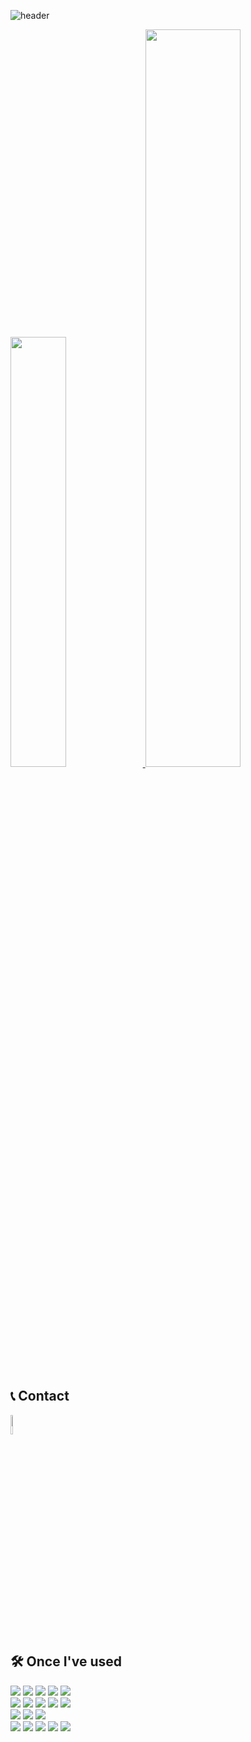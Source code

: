 
![header](https://capsule-render.vercel.app/api?type=waving&color=auto&height=290&section=header&text=Welcome👋&fontSize=85&desc=SuHyeon's%20GitHub%20profile&20&fontAlignY=45&fontAlign=70&descAlign=79)


<a href="s">
  <img src="https://github-readme-stats.vercel.app/api/top-langs/?username=ay30n591&exclude_repo=ay30n591.github.io&layout=compact&theme=solarized_dark" width="42%" />
</a>
<a href="s">
  <img src="https://github-readme-stats.vercel.app/api?username=ay30n591&theme=solarized_dark&show_icons=true" width="55%" />
</a>

<!--
<a href="s">
  <img src="http://github-profile-summary-cards.vercel.app/api/cards/repos-per-language?username=ay30n591&theme=solarized&exclude={exclude}"/>
</a>
<img src="https://github-profile-summary-cards.vercel.app/api/cards/profile-details?username=ay30n591&theme=transparent" width="100%"/>

-->

<h2>📞 Contact </h2>
<a href="mailto:suhyeon591@gmail.com"><img src="https://img.shields.io/badge/Gmail-d14836?style=flat-square&logo=Gmail&logoColor=white&link=suhyeon591@gmail.com" width="9%"/></a>

<h2>🛠️ Once I've used </h2>
<div align=left> 
  <img src="https://img.shields.io/badge/java-007396?style=for-the-badge&logo=java&logoColor=white"> 
<!--   <img src="https://img.shields.io/badge/c++-00599C?style=for-the-badge&logo=c%2B%2B&logoColor=white"> -->
  <img src="https://img.shields.io/badge/python-3776AB?style=for-the-badge&logo=python&logoColor=white"> 
  
  <img src="https://img.shields.io/badge/html5-E34F26?style=for-the-badge&logo=html5&logoColor=white"> 
  <img src="https://img.shields.io/badge/css-1572B6?style=for-the-badge&logo=css3&logoColor=white"> 
  <img src="https://img.shields.io/badge/javascript-F7DF1E?style=for-the-badge&logo=javascript&logoColor=black"> 
<!--   <img src="https://img.shields.io/badge/jquery-0769AD?style=for-the-badge&logo=jquery&logoColor=white">-->
  <br>

  <img src="https://img.shields.io/badge/oracle-F80000?style=for-the-badge&logo=oracle&logoColor=white"> 
  <img src="https://img.shields.io/badge/mysql-4479A1?style=for-the-badge&logo=mysql&logoColor=white"> 
<!--   <img src="https://img.shields.io/badge/mariaDB-003545?style=for-the-badge&logo=mariaDB&logoColor=white"> -->
  <img src="https://img.shields.io/badge/mongoDB-47A248?style=for-the-badge&logo=MongoDB&logoColor=white"> 
<!--   <img src="https://img.shields.io/badge/firebase-FFCA28?style=for-the-badge&logo=firebase&logoColor=white">-->

  
  <img src="https://img.shields.io/badge/react-61DAFB?style=for-the-badge&logo=react&logoColor=black"> 
<!--   <img src="https://img.shields.io/badge/vue.js-4FC08D?style=for-the-badge&logo=vue.js&logoColor=white"> -->
<!--   <img src="https://img.shields.io/badge/angular.js-DD0031?style=for-the-badge&logo=angularjs&logoColor=white"> -->
  <img src="https://img.shields.io/badge/node.js-339933?style=for-the-badge&logo=Node.js&logoColor=white"> 
  <br>

  <img src="https://img.shields.io/badge/spring-6DB33F?style=for-the-badge&logo=spring&logoColor=white"> 
<!--   <img src="https://img.shields.io/badge/express-000000?style=for-the-badge&logo=express&logoColor=white">-->
  <img src="https://img.shields.io/badge/django-092E20?style=for-the-badge&logo=django&logoColor=white"> 
<!--   <img src="https://img.shields.io/badge/flask-000000?style=for-the-badge&logo=flask&logoColor=white">
  <img src="https://img.shields.io/badge/flutter-02569B?style=for-the-badge&logo=flutter&logoColor=white"> -->
  <img src="https://img.shields.io/badge/bootstrap-7952B3?style=for-the-badge&logo=bootstrap&logoColor=white">
  <br>

  <img src="https://img.shields.io/badge/linux-FCC624?style=for-the-badge&logo=linux&logoColor=black"> 
  <img src="https://img.shields.io/badge/amazonaws-232F3E?style=for-the-badge&logo=amazonaws&logoColor=white"> 
  <img src="https://img.shields.io/badge/apache tomcat-F8DC75?style=for-the-badge&logo=apachetomcat&logoColor=white">
  
  <img src="https://img.shields.io/badge/github-181717?style=for-the-badge&logo=github&logoColor=white">
  <img src="https://img.shields.io/badge/git-F05032?style=for-the-badge&logo=git&logoColor=white">
<!--   <img src="https://img.shields.io/badge/fontawesome-339AF0?style=for-the-badge&logo=fontawesome&logoColor=white">
  <br> -->
</div>

<!--
**ay30n591/ay30n591** is a ✨ _special_ ✨ repository because its `README.md` (this file) appears on your GitHub profile.

Here are some ideas to get you started:

- 🔭 I’m currently working on ...
- 🌱 I’m currently learning ...
- 👯 I’m looking to collaborate on ...
- 🤔 I’m looking for help with ...
- 💬 Ask me about ...
- 📫 How to reach me: ...
- 😄 Pronouns: ...
- ⚡ Fun fact: ...
-->
